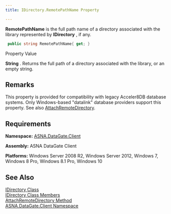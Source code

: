 ```yaml
---
title: IDirectory.RemotePathName Property

---
```


**RemotePathName** is the full path name of a directory associated with the library represented by **IDirectory** , if any.

```cs
 public string RemotePathName{ get; }
```


Property Value <p> **String** . Returns the full path of a directory associated with the library, or an empty string. 
## Remarks

This property is provided for compatibility with legacy Acceler8DB database systems. Only Windows-based "datalink" database providers support this property. See also [ AttachRemoteDirectory](idirectory-class-attach-remote-directory-method.html).
## Requirements

**Namespace:** [ASNA.DataGate.Client](datagate-client-namespace.html) 

**Assembly:** ASNA DataGate Client

**Platforms:** Windows Server 2008 R2, Windows Server 2012, Windows 7, Windows 8 Pro, Windows 8.1 Pro, Windows 10
## See Also


[IDirectory Class](idirectory-class.html)
      <br />
[IDirectory Class Members](idirectory-members.html)
      <br />
      [AttachRemoteDirectory 
					Method](idirectory-class-attach-remote-directory-method.html)
      <br />
[ASNA.DataGate.Client Namespace](datagate-client-namespace.html)

